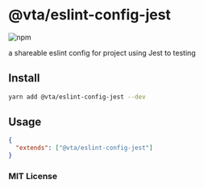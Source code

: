 # @vta/eslint-config-jest

![npm](https://img.shields.io/npm/v/@vta/eslint-config-jest)

a shareable eslint config for project using Jest to testing

## Install

```bash
yarn add @vta/eslint-config-jest --dev
```

## Usage

```json
{
  "extends": ["@vta/eslint-config-jest"]
}
```

### MIT License
